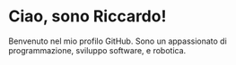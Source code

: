 # Ciao, sono Riccardo!
Benvenuto nel mio profilo GitHub. Sono un appassionato di programmazione, sviluppo software, e robotica.


